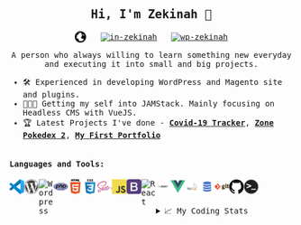 <samp>
<h2 align="center">Hi, I'm Zekinah 👋</h2>
<p align="center">
<a href="https://www.zekinahlecaros.com/" target="blank"><img align="center" src=https://raw.githubusercontent.com/iconic/open-iconic/master/svg/globe.svg alt="zekinalecaros.com" height="20" width="20" /></a>
&emsp;
<a href="https://ph.linkedin.com/in/zekinah" target="blank"><img align="center" src=https://cdn.jsdelivr.net/npm/simple-icons@3.0.1/icons/linkedin.svg alt="in-zekinah" height="20" width="20" /></a>
  &emsp;
<a href="https://profiles.wordpress.org/zekinah/" target="blank"><img align="center" src=https://cdn.jsdelivr.net/npm/simple-icons@3.0.1/icons/wordpress.svg alt="wp-zekinah" height="20" width="20" /></a>
</p>
<p align="center">
A person who always willing to learn something new everyday and executing it into small and big projects.
</p>

- 🛠 Experienced in developing WordPress and Magento site and plugins.
- 👩🏻‍💻 Getting my self into JAMStack. Mainly focusing on Headless CMS with VueJS.
- 🏆 Latest Projects I've done - **[Covid-19 Tracker](https://github.com/zekinah/pandemiccovid-19)**, **[Zone Pokedex 2](https://github.com/zekinah/zone-pokedex2)**, **[My First Portfolio](https://github.com/zekinah/iamzekinah)** 
<br><br>

#### Languages and Tools:

<img align="left" alt="Visual Studio Code" width="26px" src="https://raw.githubusercontent.com/github/explore/80688e429a7d4ef2fca1e82350fe8e3517d3494d/topics/visual-studio-code/visual-studio-code.png" />
<img align="left" alt="Wordpress" width="26px" src="https://raw.githubusercontent.com/github/explore/80688e429a7d4ef2fca1e82350fe8e3517d3494d/topics/wordpress/wordpress.png" />
<img align="left" alt="Wordpress" width="26px" src="https://avatars.githubusercontent.com/u/168457?s=26" />
<img align="left" alt="PHP" width="26px" src="https://raw.githubusercontent.com/github/explore/80688e429a7d4ef2fca1e82350fe8e3517d3494d/topics/php/php.png" />
<img align="left" alt="HTML5" width="26px" src="https://raw.githubusercontent.com/github/explore/80688e429a7d4ef2fca1e82350fe8e3517d3494d/topics/html/html.png" />
<img align="left" alt="CSS3" width="26px" src="https://raw.githubusercontent.com/github/explore/80688e429a7d4ef2fca1e82350fe8e3517d3494d/topics/css/css.png" />
<img align="left" alt="Sass" width="26px" src="https://raw.githubusercontent.com/github/explore/80688e429a7d4ef2fca1e82350fe8e3517d3494d/topics/sass/sass.png" />
<img align="left" alt="JavaScript" width="26px" src="https://raw.githubusercontent.com/github/explore/80688e429a7d4ef2fca1e82350fe8e3517d3494d/topics/javascript/javascript.png" />
<img align="left" alt="React" width="26px" src="https://raw.githubusercontent.com/github/explore/80688e429a7d4ef2fca1e82350fe8e3517d3494d/topics/bootstrap/bootstrap.png" />
<img align="left" alt="React" width="26px" src="https://avatars.githubusercontent.com/u/22138497?s=26" />
<img align="left" alt="JavaScript" width="26px" src="https://raw.githubusercontent.com/github/explore/80688e429a7d4ef2fca1e82350fe8e3517d3494d/topics/jquery/jquery.png" />
<img align="left" alt="React" width="26px" src="https://raw.githubusercontent.com/github/explore/80688e429a7d4ef2fca1e82350fe8e3517d3494d/topics/vue/vue.png" />
<img align="left" alt="MySQL" width="26px" src="https://raw.githubusercontent.com/github/explore/80688e429a7d4ef2fca1e82350fe8e3517d3494d/topics/mysql/mysql.png" />
<img align="left" alt="SQL" width="26px" src="https://raw.githubusercontent.com/github/explore/80688e429a7d4ef2fca1e82350fe8e3517d3494d/topics/sql/sql.png" />
<img align="left" alt="Git" width="26px" src="https://raw.githubusercontent.com/github/explore/80688e429a7d4ef2fca1e82350fe8e3517d3494d/topics/git/git.png" />
<img align="left" alt="GitHub" width="26px" src="https://raw.githubusercontent.com/github/explore/78df643247d429f6cc873026c0622819ad797942/topics/github/github.png" />
<img align="left" alt="Terminal" width="26px" src="https://raw.githubusercontent.com/github/explore/80688e429a7d4ef2fca1e82350fe8e3517d3494d/topics/terminal/terminal.png" />


<br><br>

<details>
    <summary>📈 My Coding Stats</summary>

<!--START_SECTION:waka-->
![Code Time](http://img.shields.io/badge/Code%20Time-1%2C307%20hrs%2026%20mins-blue)

**🐱 My GitHub Data** 

> 🏆 54 Contributions in the Year 2022
 > 
> 📦 162.2 kB Used in GitHub's Storage 
 > 
> 🚫 Not Opted to Hire
 > 
> 📜 30 Public Repositories 
 > 
> 🔑 31 Private Repositories  
 > 
**I'm a Night 🦉** 

```text
🌞 Morning    87 commits     ██░░░░░░░░░░░░░░░░░░░░░░░   8.81% 
🌆 Daytime    406 commits    ██████████░░░░░░░░░░░░░░░   41.09% 
🌃 Evening    344 commits    ████████░░░░░░░░░░░░░░░░░   34.82% 
🌙 Night      151 commits    ███░░░░░░░░░░░░░░░░░░░░░░   15.28%

```
📅 **I'm Most Productive on Thursday** 

```text
Monday       135 commits    ███░░░░░░░░░░░░░░░░░░░░░░   13.66% 
Tuesday      110 commits    ██░░░░░░░░░░░░░░░░░░░░░░░   11.13% 
Wednesday    155 commits    ████░░░░░░░░░░░░░░░░░░░░░   15.69% 
Thursday     160 commits    ████░░░░░░░░░░░░░░░░░░░░░   16.19% 
Friday       154 commits    ████░░░░░░░░░░░░░░░░░░░░░   15.59% 
Saturday     128 commits    ███░░░░░░░░░░░░░░░░░░░░░░   12.96% 
Sunday       146 commits    ███░░░░░░░░░░░░░░░░░░░░░░   14.78%

```


📊 **This Week I Spent My Time On** 

```text
💬 Programming Languages: 
PHP                      34 hrs 9 mins       ██████████████████████░░░   90.08% 
JavaScript               1 hr 52 mins        █░░░░░░░░░░░░░░░░░░░░░░░░   4.97% 
CSS                      1 hr 11 mins        ░░░░░░░░░░░░░░░░░░░░░░░░░   3.15% 
Text                     23 mins             ░░░░░░░░░░░░░░░░░░░░░░░░░   1.03% 
Other                    9 mins              ░░░░░░░░░░░░░░░░░░░░░░░░░   0.4%

```

**I Mostly Code in PHP** 

```text
PHP                      34 repos            ███████████████░░░░░░░░░░   61.82% 
CSS                      7 repos             ███░░░░░░░░░░░░░░░░░░░░░░   12.73% 
JavaScript               5 repos             ██░░░░░░░░░░░░░░░░░░░░░░░   9.09% 
HTML                     5 repos             ██░░░░░░░░░░░░░░░░░░░░░░░   9.09% 
Vue                      4 repos             █░░░░░░░░░░░░░░░░░░░░░░░░   7.27%

```



 Last Updated on 11/02/2022 17:12:46 UTC
<!--END_SECTION:waka-->
</details>
</samp>

